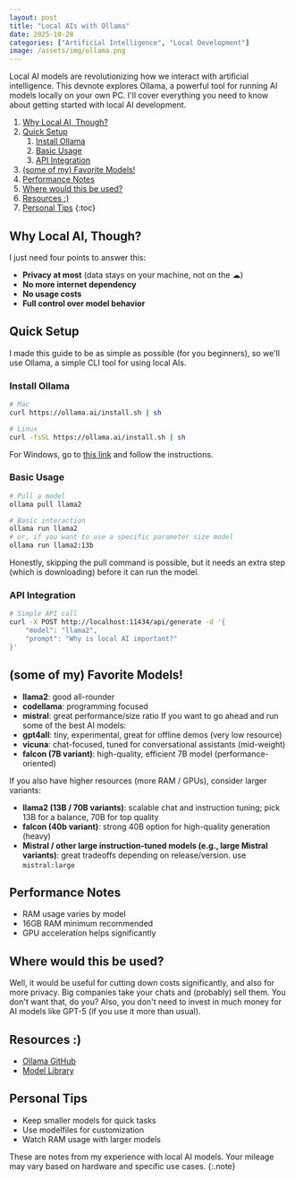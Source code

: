 ```yaml
---
layout: post
title: "Local AIs with Ollama"
date: 2025-10-28
categories: ["Artificial Intelligence", "Local Development"]
image: /assets/img/ollama.png
---
```


Local AI models are revolutionizing how we interact with artificial intelligence. This devnote explores Ollama, a powerful tool for running AI models locally on your own PC. I'll cover everything you need to know about getting started with local AI development.

1. [Why Local AI, Though?](#why-local-ai-though)
2. [Quick Setup](#quick-setup)
    1. [Install Ollama](#install-ollama)
    2. [Basic Usage](#basic-usage)
    3. [API Integration](#api-integration)
3. [(some of my) Favorite Models!](#some-of-my-favorite-models)
4. [Performance Notes](#performance-notes)
5. [Where would this be used?](#where-would-this-be-used)
6. [Resources :)](#resources)
7. [Personal Tips](#personal-tips)
{:toc}

## Why Local AI, Though?
I just need four points to answer this:
- **Privacy at most** (data stays on your machine, not on the ☁)
- **No more internet dependency**
- **No usage costs**
- **Full control over model behavior**

## Quick Setup
I made this guide to be as simple as possible (for you beginners), so we'll use Ollama, a simple CLI tool for using local AIs.
### Install Ollama
~~~bash
# Mac
curl https://ollama.ai/install.sh | sh

# Linux
curl -fsSL https://ollama.ai/install.sh | sh
~~~
For Windows, go to [this link](https://ollama.com/download/windows) and follow the instructions.
### Basic Usage
~~~bash
# Pull a model
ollama pull llama2

# Basic interaction
ollama run llama2
# or, if you want to use a specific parameter size model
ollama run llama2:13b
~~~
Honestly, skipping the pull command is possible, but it needs an extra step (which is downloading) before it can run the model.

### API Integration

~~~bash
# Simple API call
curl -X POST http://localhost:11434/api/generate -d '{
    "model": "llama2",
    "prompt": "Why is local AI important?"
}'
~~~

## (some of my) Favorite Models!
- **llama2**: good all-rounder
- **codellama**: programming focused
- **mistral**: great performance/size ratio
If you want to go ahead and run some of the best AI models:
- **gpt4all**: tiny, experimental, great for offline demos (very low resource)  
- **vicuna**: chat-focused, tuned for conversational assistants (mid-weight)  
- **falcon (7B variant)**: high-quality, efficient 7B model (performance-oriented)  

If you also have higher resources (more RAM / GPUs), consider larger variants:
- **llama2 (13B / 70B variants)**: scalable chat and instruction tuning; pick 13B for a balance, 70B for top quality  
- **falcon (40b variant)**: strong 40B option for high-quality generation (heavy)  
- **Mistral / other large instruction-tuned models (e.g., large Mistral variants)**: great tradeoffs depending on release/version. use `mistral:large`

## Performance Notes
- RAM usage varies by model
- 16GB RAM minimum recommended
- GPU acceleration helps significantly

## Where would this be used?
Well, it would be useful for cutting down costs significantly, and also for more privacy. Big companies take your chats and (probably) sell them. You don't want that, do you? Also, you don't need to invest in much money for AI models like GPT-5 (if you use it more than usual).

## Resources :)
- [Ollama GitHub](https://github.com/ollama/ollama)
- [Model Library](https://ollama.ai/library)

## Personal Tips
- Keep smaller models for quick tasks
- Use modelfiles for customization
- Watch RAM usage with larger models

These are notes from my experience with local AI models. Your mileage may vary based on hardware and specific use cases.
{:.note}